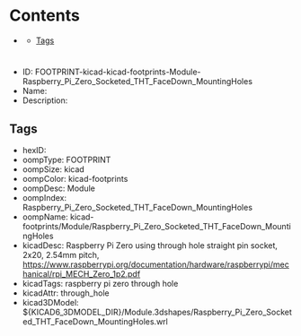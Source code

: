 



Contents
========

* [](#)
	* [Tags](#tags)

# 

- ID: FOOTPRINT-kicad-kicad-footprints-Module-Raspberry_Pi_Zero_Socketed_THT_FaceDown_MountingHoles
- Name: 
- Description: 

## Tags

- hexID: 
- oompType: FOOTPRINT
- oompSize: kicad
- oompColor: kicad-footprints
- oompDesc: Module
- oompIndex: Raspberry_Pi_Zero_Socketed_THT_FaceDown_MountingHoles
- oompName: kicad-footprints/Module/Raspberry_Pi_Zero_Socketed_THT_FaceDown_MountingHoles
- kicadDesc: Raspberry Pi Zero using through hole straight pin socket, 2x20, 2.54mm pitch, https://www.raspberrypi.org/documentation/hardware/raspberrypi/mechanical/rpi_MECH_Zero_1p2.pdf
- kicadTags: raspberry pi zero through hole
- kicadAttr: through_hole
- kicad3DModel: ${KICAD6_3DMODEL_DIR}/Module.3dshapes/Raspberry_Pi_Zero_Socketed_THT_FaceDown_MountingHoles.wrl
